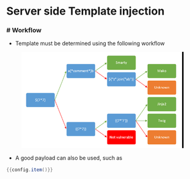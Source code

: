 # Server side Template injection

### # Workflow

* Template must be determined using the following workflow

<figure><img src="../../../../../.gitbook/assets/image.png" alt=""><figcaption></figcaption></figure>

* A good payload can also be used, such as&#x20;

```powershell
{{config.item()}}
```

